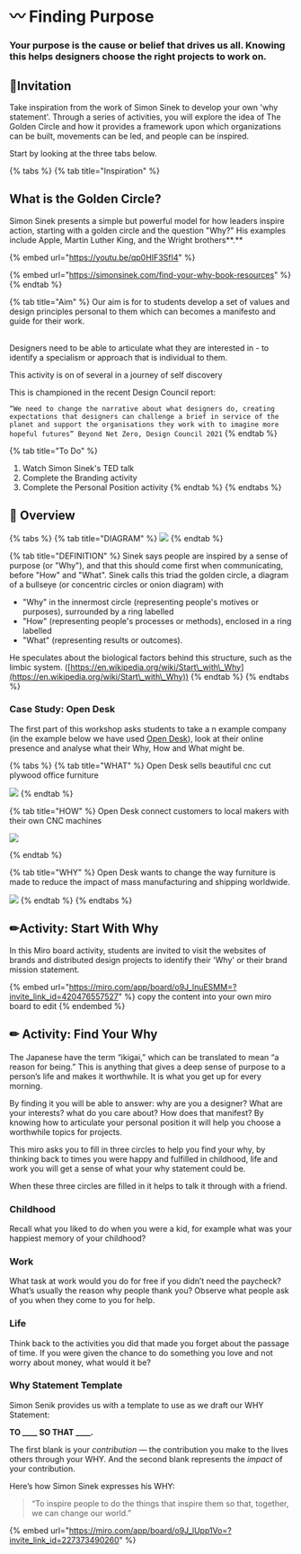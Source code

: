 # 〰 Finding Purpose
### Your purpose is the cause or belief that drives us all. Knowing this helps designers choose the right projects to work on.

## ​🎯**Invitation**

Take inspiration from the work of Simon Sinek to develop your own 'why statement'. Through a series of activities, you will explore the  idea of The Golden Circle and how it provides a framework upon which organizations can be built, movements can be led, and people can be inspired.&#x20;

Start by looking at the three tabs below.

{% tabs %}
{% tab title="Inspiration" %}
## **What is the Golden Circle?**

Simon Sinek presents a simple but powerful model for how leaders inspire action, starting with a golden circle and the question "Why?" His examples include Apple, Martin Luther King, and the Wright brothers**.**

&#x20;

{% embed url="https://youtu.be/qp0HIF3SfI4" %}

{% embed url="https://simonsinek.com/find-your-why-book-resources" %}
{% endtab %}

{% tab title="Aim" %}
Our aim is for to students develop a set of values and design principles personal to them which can becomes a manifesto and guide for their work.

\
Designers need to be able to articulate what they are interested in - to identify a specialism or approach that is individual to them.&#x20;

This activity is on of several in a journey of self discovery&#x20;

This is championed in the recent Design Council report:&#x20;

`“We need to change the narrative about what designers do, creating expectations that designers can challenge a brief in service of the planet and support the organisations they work with to imagine more hopeful futures” Beyond Net Zero, Design Council 2021`
{% endtab %}

{% tab title="To Do" %}
1. Watch Simon Sinek's TED talk
2. Complete the Branding activity
3. Complete the Personal Position activity
{% endtab %}
{% endtabs %}

## 👀 Overview

{% tabs %}
{% tab title="DIAGRAM" %}
![](<../.gitbook/assets/image (30).png>)
{% endtab %}

{% tab title="DEFINITION" %}
Sinek says people are inspired by a sense of purpose (or "Why"), and that this should come first when communicating, before "How" and "What". Sinek calls this triad the golden circle, a diagram of a bullseye (or concentric circles or onion diagram) with&#x20;

* "Why" in the innermost circle (representing people's motives or purposes), surrounded by a ring labelled&#x20;
* "How" (representing people's processes or methods), enclosed in a ring labelled&#x20;
* "What" (representing results or outcomes).&#x20;

He speculates about the biological factors behind this structure, such as the limbic system. ([https://en.wikipedia.org/wiki/Start\_with\_Why](https://en.wikipedia.org/wiki/Start\_with\_Why))
{% endtab %}
{% endtabs %}

### Case Study: Open Desk

The first part of this workshop asks students to take a                                                                            n example company (in the example below we have used [Open Desk](https://www.opendesk.cc)), look at their online presence and analyse what their Why, How and What might be.

{% tabs %}
{% tab title="WHAT" %}
Open Desk sells beautiful cnc cut plywood office furniture

![](<../.gitbook/assets/image (39).png>)
{% endtab %}

{% tab title="HOW" %}
Open Desk connect customers to local makers with their own CNC machines

![](../.gitbook/assets/20150130-141401\_BE7f\_iPhone-5.jpg)


{% endtab %}

{% tab title="WHY" %}
Open Desk wants to change the way furniture is made to reduce the impact of mass manufacturing and shipping worldwide.

![](<../.gitbook/assets/Screenshot 2021-02-11 at 15.59.17.png>)
{% endtab %}
{% endtabs %}

## ✏Activity: Start With Why

In this Miro board activity, students are invited to visit the websites of brands and distributed design projects to identify their 'Why' or their brand mission statement.&#x20;

{% embed url="https://miro.com/app/board/o9J_lnuESMM=?invite_link_id=420476557527" %}
copy the content into your own miro board to edit
{% endembed %}

&#x20;

## ✏ Activity: Find Your Why

####

The Japanese have the term “ikigai,” which can be translated to mean “a reason for being.” This is anything that gives a deep sense of purpose to a person’s life and makes it worthwhile. It is what you get up for every morning.

By finding it you will be able to answer: why are you a designer? What are your interests? what do you care about? How does that manifest? By knowing how to articulate your personal position it will help you choose a worthwhile topics for projects.&#x20;

This miro asks you to fill in three circles to help you find your why, by thinking back to times you were happy and fulfilled in childhood, life and work you will get a sense of what your why statement could be.&#x20;

When these three circles are filled in it helps to talk it through with a friend.&#x20;

### Childhood

Recall what you liked to do when you were a kid, for example what was your happiest memory of your childhood?&#x20;

### Work

What task at work would you do for free if you didn’t need the paycheck? What’s usually the reason why people thank you? Observe what people ask of you when they come to you for help.

### Life

Think back to the activities you did that made you forget about the passage of time. If you were given the chance to do something you love and not worry about money, what would it be?

### Why Statement Template

Simon Senik provides us with a template to use as we draft our WHY Statement:

**TO \_\_\_\_ SO THAT \_\_\_\_.**

The first blank is your _contribution_ — the contribution you make to the lives others through your WHY. And the second blank represents the _impact_ of your contribution.

Here’s how Simon Sinek expresses his WHY:

> “To inspire people to do the things that inspire them so that, together, we can change our world.”



{% embed url="https://miro.com/app/board/o9J_lUpp1Vo=?invite_link_id=227373490260" %}
